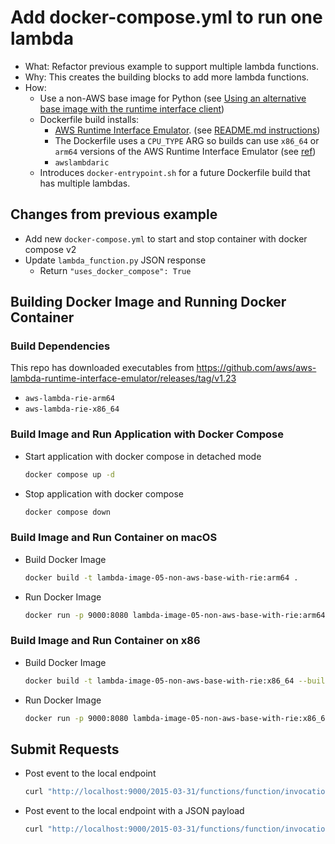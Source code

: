 # Add docker-compose.yml to run one lambda

- What: Refactor previous example to support multiple lambda functions.
- Why: This creates the building blocks to add more lambda functions.
- How:
  - Use a non-AWS base image for Python (see [Using an alternative base image with the runtime interface client](https://docs.aws.amazon.com/lambda/latest/dg/python-image.html#python-image-clients))
  - Dockerfile build installs:
    - [AWS Runtime Interface Emulator](https://github.com/aws/aws-lambda-runtime-interface-emulator/). (see [README.md instructions](https://github.com/aws/aws-lambda-runtime-interface-emulator/tree/v1.23?tab=readme-ov-file#build-rie-into-your-base-image))  
    - The Dockerfile uses a `CPU_TYPE` ARG so builds can use `x86_64` or `arm64` versions of the AWS Runtime Interface Emulator (see [ref](https://thelinuxcode.com/condition-in-dockerfile/))
    - `awslambdaric`
  - Introduces `docker-entrypoint.sh` for a future Dockerfile build that has multiple lambdas.

## Changes from previous example

- Add new `docker-compose.yml` to start and stop container with docker compose v2
- Update `lambda_function.py` JSON response
  - Return `"uses_docker_compose": True`


## Building Docker Image and Running Docker Container

### Build Dependencies
This repo has downloaded executables from https://github.com/aws/aws-lambda-runtime-interface-emulator/releases/tag/v1.23
- `aws-lambda-rie-arm64`
- `aws-lambda-rie-x86_64`


### Build Image and Run Application with Docker Compose

-   Start application with docker compose in detached mode

    ```sh
    docker compose up -d
    ```

-   Stop application with docker compose

    ```sh
    docker compose down
    ```


### Build Image and Run Container on macOS

-   Build Docker Image

    ```sh
    docker build -t lambda-image-05-non-aws-base-with-rie:arm64 .
    ```

-   Run Docker Image

    ```sh
    docker run -p 9000:8080 lambda-image-05-non-aws-base-with-rie:arm64
    ```


### Build Image and Run Container on x86

-   Build Docker Image

    ```sh
    docker build -t lambda-image-05-non-aws-base-with-rie:x86_64 --build-arg CPU_TYPE=x86 .
    ```

-   Run Docker Image

    ```sh
    docker run -p 9000:8080 lambda-image-05-non-aws-base-with-rie:x86_64
    ```


## Submit Requests

-   Post event to the local endpoint

    ```sh
    curl "http://localhost:9000/2015-03-31/functions/function/invocations" -d '{}'
    ```

-   Post event to the local endpoint with a JSON payload

    ```sh
    curl "http://localhost:9000/2015-03-31/functions/function/invocations" -d '{"payload":"hello world!"}'
    ```
